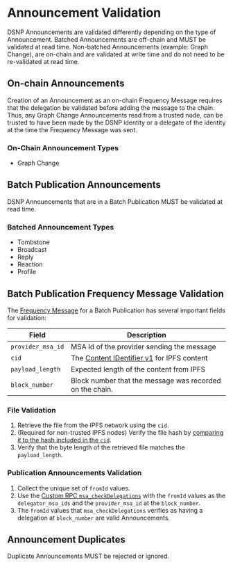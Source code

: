 # Announcement Validation

DSNP Announcements are validated differently depending on the type of Announcement.
Batched Announcements are off-chain and MUST be validated at read time.
Non-batched Announcements (example: Graph Change), are on-chain and are validated at write time and do not need to be re-validated at read time.

## On-chain Announcements

Creation of an Announcement as an on-chain Frequency Message requires that the delegation be validated before adding the message to the chain.
Thus, any Graph Change Announcements read from a trusted node, can be trusted to have been made by the DSNP identity or a delegate of the identity at the time the Frequency Message was sent.

### On-Chain Announcement Types
- Graph Change


## Batch Publication Announcements

DSNP Announcements that are in a Batch Publication MUST be validated at read time.

### Batched Announcement Types
- Tombstone
- Broadcast
- Reply
- Reaction
- Profile

<!-- Links to https://libertydsnp.github.io/frequency should be updated with links to docs.frequency.xyz when able to be -->

## Batch Publication Frequency Message Validation

The [Frequency Message](https://libertydsnp.github.io/frequency/common_primitives/messages/struct.MessageResponse.html) for a Batch Publication has several important fields for validation:

| Field | Description |
| ----- | ----------- |
| `provider_msa_id` | MSA Id of the provider sending the message |
| `cid` | The [Content IDentifier v1](https://github.com/multiformats/cid/) for IPFS content |
| `payload_length` | Expected length of the content from IPFS |
| `block_number` | Block number that the message was recorded on the chain. |

### File Validation

1. Retrieve the file from the IPFS network using the `cid`.
1. (Required for non-trusted IPFS nodes) Verify the file hash by [comparing it to the hash included in the `cid`](https://docs.ipfs.tech/concepts/hashing/).
1. Verify that the byte length of the retrieved file matches the `payload_length`.

### Publication Announcements Validation

1. Collect the unique set of `fromId` values.
1. Use the [Custom RPC `msa_checkDelegations`](https://libertydsnp.github.io/frequency/pallet_msa_rpc/trait.MsaApiClient.html#method.check_delegations) with the `fromId` values as the `delegator_msa_ids` and the `provider_msa_id` at the `block_number`.
1. The `fromId` values that `msa_checkDelegations` verifies as having a delegation at `block_number` are valid Announcements.

## Announcement Duplicates

Duplicate Announcements MUST be rejected or ignored.
